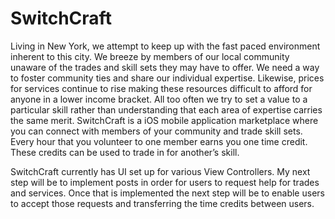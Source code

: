 # SwitchCraft

Living in New York, we attempt to keep up with the fast paced environment inherent to this city. We breeze by members of our local community unaware of the trades and skill sets they may have to offer. We need a way to foster community ties and share our individual expertise. 
Likewise, prices for services continue to rise making these resources difficult to afford for anyone in a lower income bracket. All too often we try to set a value to a particular skill rather than understanding that each area of expertise carries the same merit.
SwitchCraft is a iOS mobile application marketplace where you can connect with members of your community and trade skill sets. Every hour that you volunteer to one member earns you one time credit. These credits can be used to trade in for another’s skill. 


SwitchCraft currently has UI set up for various View Controllers. My next step will be to implement posts in order for users to request help for trades and services. Once that is implemented the next step will be to enable users to accept those requests and transferring the time credits between users.
